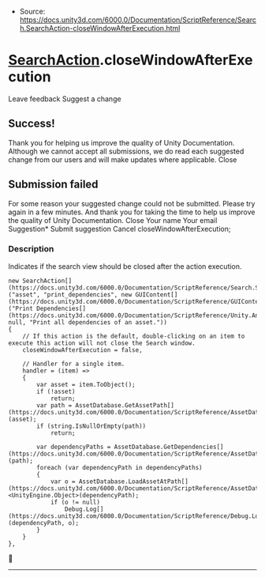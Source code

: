 * Source: https://docs.unity3d.com/6000.0/Documentation/ScriptReference/Search.SearchAction-closeWindowAfterExecution.html

#  [SearchAction](https://docs.unity3d.com/6000.0/Documentation/ScriptReference/Search.SearchAction.html).closeWindowAfterExecution
Leave feedback
Suggest a change
## Success!
Thank you for helping us improve the quality of Unity Documentation. Although we cannot accept all submissions, we do read each suggested change from our users and will make updates where applicable.
Close
## Submission failed
For some reason your suggested change could not be submitted. Please <a>try again</a> in a few minutes. And thank you for taking the time to help us improve the quality of Unity Documentation.
Close
Your name Your email Suggestion* Submit suggestion
Cancel
closeWindowAfterExecution; 
### Description
Indicates if the search view should be closed after the action execution.
```
new SearchAction[](https://docs.unity3d.com/6000.0/Documentation/ScriptReference/Search.SearchAction.html)("asset", "print_dependencies", new GUIContent[](https://docs.unity3d.com/6000.0/Documentation/ScriptReference/GUIContent.html)("Print Dependencies[](https://docs.unity3d.com/6000.0/Documentation/ScriptReference/Unity.Android.Gradle.Dependencies.html)", null, "Print all dependencies of an asset."))
{
    // If this action is the default, double-clicking on an item to execute this action will not close the Search window.
    closeWindowAfterExecution = false,

    // Handler for a single item.
    handler = (item) =>
    {
        var asset = item.ToObject();
        if (!asset)
            return;
        var path = AssetDatabase.GetAssetPath[](https://docs.unity3d.com/6000.0/Documentation/ScriptReference/AssetDatabase.GetAssetPath.html)(asset);
        if (string.IsNullOrEmpty(path))
            return;

        var dependencyPaths = AssetDatabase.GetDependencies[](https://docs.unity3d.com/6000.0/Documentation/ScriptReference/AssetDatabase.GetDependencies.html)(path);
        foreach (var dependencyPath in dependencyPaths)
        {
            var o = AssetDatabase.LoadAssetAtPath[](https://docs.unity3d.com/6000.0/Documentation/ScriptReference/AssetDatabase.LoadAssetAtPath.html)<UnityEngine.Object>(dependencyPath);
            if (o != null)
                Debug.Log[](https://docs.unity3d.com/6000.0/Documentation/ScriptReference/Debug.Log.html)(dependencyPath, o);
        }
    }
},

```

* * *
